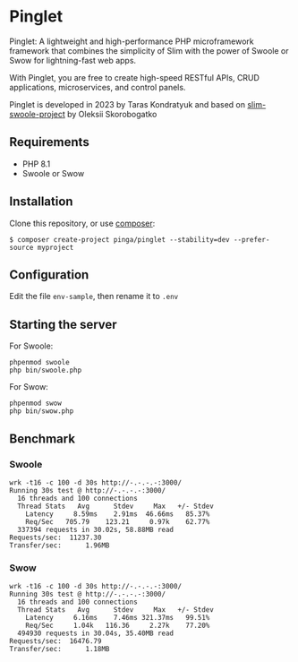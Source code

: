 # Pinglet
Pinglet: A lightweight and high-performance PHP microframework framework that combines the simplicity of Slim with the power of Swoole or Swow for lightning-fast web apps.

With Pinglet, you are free to create high-speed RESTful APIs, CRUD applications, microservices, and control panels.

Pinglet is developed in 2023 by Taras Kondratyuk and based on [slim-swoole-project](https://github.com/skoro/slim-swoole-project) by Oleksii Skorobogatko

## Requirements

* PHP 8.1
* Swoole or Swow

## Installation

Clone this repository, or use [composer](https://getcomposer.org/):
```
$ composer create-project pinga/pinglet --stability=dev --prefer-source myproject
```

## Configuration

Edit the file ```env-sample```, then rename it to ```.env```

## Starting the server

For Swoole:
```
phpenmod swoole
php bin/swoole.php
```

For Swow:
```
phpenmod swow
php bin/swow.php
```

## Benchmark

### Swoole

```
wrk -t16 -c 100 -d 30s http://-.-.-.-:3000/
Running 30s test @ http://-.-.-.-:3000/
  16 threads and 100 connections
  Thread Stats   Avg      Stdev     Max   +/- Stdev
    Latency     8.59ms    2.91ms  46.66ms   85.37%
    Req/Sec   705.79    123.21     0.97k    62.77%
  337394 requests in 30.02s, 58.88MB read
Requests/sec:  11237.30
Transfer/sec:      1.96MB
```

### Swow

```
wrk -t16 -c 100 -d 30s http://-.-.-.-:3000/
Running 30s test @ http://-.-.-.-:3000/
  16 threads and 100 connections
  Thread Stats   Avg      Stdev     Max   +/- Stdev
    Latency     6.16ms    7.46ms 321.37ms   99.51%
    Req/Sec     1.04k   116.36     2.27k    77.20%
  494930 requests in 30.04s, 35.40MB read
Requests/sec:  16476.79
Transfer/sec:      1.18MB
```
